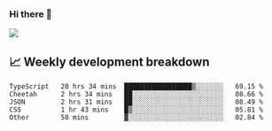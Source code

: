 ### Hi there 👋
<img align="center" src="https://github-readme-stats.vercel.app/api?username=Tumao727&show_icons=true&hide_title=true&theme=dracula" />


## 📈 Weekly development breakdown
<!--START_SECTION:waka-->

```text
TypeScript   20 hrs 34 mins  █████████████████▒░░░░░░░   69.15 %
Cheetah      2 hrs 34 mins   ██░░░░░░░░░░░░░░░░░░░░░░░   08.66 %
JSON         2 hrs 31 mins   ██░░░░░░░░░░░░░░░░░░░░░░░   08.49 %
CSS          1 hr 43 mins    █▒░░░░░░░░░░░░░░░░░░░░░░░   05.81 %
Other        50 mins         ▓░░░░░░░░░░░░░░░░░░░░░░░░   02.84 %
```

<!--END_SECTION:waka-->